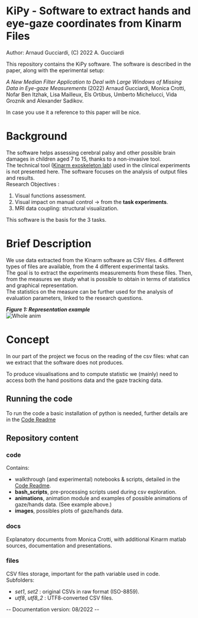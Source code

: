 # KiPy - Software to extract hands and eye-gaze coordinates from Kinarm Files

Author: Arnaud Gucciardi, (C) 2022 A. Gucciardi

This repository contains the KiPy software. The software is described in the paper, along with the eperimental setup:

_A New Median Filter Application to Deal with Large Windows of Missing Data in Eye-gaze Measurements_ (2022)
Arnaud Gucciardi, Monica Crotti, Nofar Ben Itzhak, Lisa Mailleux, Els Ortibus, Umberto Michelucci, Vida Groznik and Alexander Sadikov.

In case you use it a reference to this paper will be nice.



# Background

The software helps assessing cerebral palsy and other possible brain damages in children aged 7 to 15, thanks to a non-invasive tool.  
The technical tool ([Kinarm exoskeleton lab](https://kinarm.com/kinarm-products/kinarm-exoskeleton-lab/)) used in the clinical experiments is not presented here. 
The software focuses on the analysis of output files and results.   
Research Objectives :  
1. Visual functions assessment.  
2. Visual impact on manual control -> from the **task experiments**.  
3. MRI data coupling: structural visualization.  

This software is the basis for the 3 tasks.

# Brief Description

We use data extracted from the Kinarm software as CSV files.  4 different types of files are available, from the 4 different experimental tasks.  
The goal is to extract the experiments measurements from these files. Then, from the measures we study what is possible to obtain in terms of statistics and graphical representation.  
The statistics on the measure can be further used for the analysis of evaluation parameters, linked to the research questions.  

***Figure 1: Representation example***  
![Whole anim](https://github.com/toelt-llc/RESEARCH-gaze-kuleuven/blob/main/code/visualisations/animations/final/convertedall.gif) 

# Concept
In our part of the project we focus on the reading of the csv files: what can we extract that the software does not produces.  
<!-- With the research problematics in head  -->
To produce visualisations and to compute statistic we (mainly) need to access both the hand positions data and the gaze tracking data. 

<!--## Results  
*What was down with the raw CSVs and what can we learn from them.*   

- We extracted the dataframes : 1 dataframe = 1 exercise trial (learned how to extract differently for each exercise)  
    - Each new CSV result file can be processed with the functions built from what was learned on the first files. (*csv_load.py*)  
- One dataframe contain all the information related to a single **trial**.  Each row of a dataframe contains the information for a given moment. The rows are separated by 1ms each (corresponding to the eye tracker track-rate).  
    - Data columns for each rows can be separated in 2 categories: 
        - Kinematics: the positions, angles and speeds.  
        - Events: If an event happens at a given frame, it will be noted in the according row.  
-->
## Running the code

To run the code a basic installation of python is needed, further details are in the [Code Readme](https://github.com/toelt-llc/RESEARCH-gaze-kuleuven/tree/main/code#readme)

## Repository content
### code 
Contains:
- walkthrough (and experimental) notebooks & scripts, detailed in the [Code Readme](https://github.com/toelt-llc/RESEARCH-gaze-kuleuven/tree/main/code#readme).
- **bash_scripts**, pre-processing scripts used during csv exploration. 
- **animations**, animation module and examples of possible animations of gaze/hands data.  (See example above.)  
- **images**, possibles plots of gaze/hands data.
### docs
Explanatory documents from Monica Crotti, with additional Kinarm matlab sources, documentation and presentations.
### files
CSV files storage, important for the path variable used in code.  
Subfolders:  
- *set1*, *set2*   : original CSVs in raw format (ISO-8859).  
- *utf8*, *utf8_2* : UTF8-converted CSV files. 

-- Documentation version: 08/2022 --

